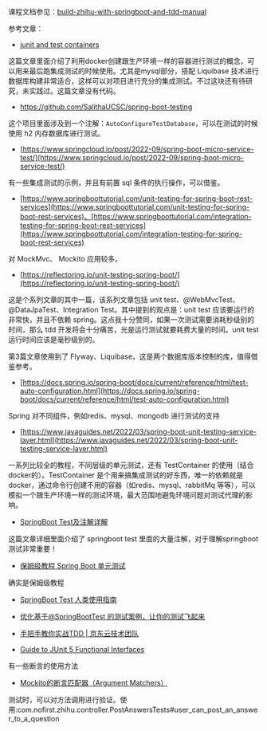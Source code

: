 课程文档参见：[build-zhihu-with-springboot-and-tdd-manual](https://github.com/qianhuihuiji/build-zhihu-with-springboot-and-tdd-manual)

参考文章：

- [junit and test containers](https://www.freecodecamp.org/news/integration-testing-using-junit-5-testcontainers-with-springboot-example/)

这篇文章里面介绍了利用docker创建跟生产环境一样的容器进行测试的概念，可以用来最后跑集成测试的时候使用。尤其是mysql部分，搭配
Liquibase 技术进行数据库构建非常适合，这样可以对项目进行充分的集成测试。不过这块还有待研究，未实践过。这篇文章没有代码。

- https://github.com/SalithaUCSC/spring-boot-testing

这个项目里面涉及到一个注解：`AutoConfigureTestDatabase`，可以在测试的时候使用 h2 内存数据库进行测试。

- [https://www.springcloud.io/post/2022-09/spring-boot-micro-service-test/](https://www.springcloud.io/post/2022-09/spring-boot-micro-service-test/)

有一些集成测试的示例，并且有前置 sql 条件的执行操作，可以借鉴。

- [https://www.springboottutorial.com/unit-testing-for-spring-boot-rest-services](https://www.springboottutorial.com/unit-testing-for-spring-boot-rest-services)、[https://www.springboottutorial.com/integration-testing-for-spring-boot-rest-services](https://www.springboottutorial.com/integration-testing-for-spring-boot-rest-services)

对 MockMvc、 Mockito 应用较多。

- [https://reflectoring.io/unit-testing-spring-boot/](https://reflectoring.io/unit-testing-spring-boot/)

这是个系列文章的其中一篇，该系列文章包括 unit test、@WebMvcTest、 @DataJpaTest、Integration Test。其中提到的观点是：unit test
应该要运行的非常快，并且不依赖 spring。这点我十分赞同，如果一次测试需要消耗秒级别的时间，那么 tdd
开发将会十分痛苦，光是运行测试就要耗费大量的时间。unit test 运行时间应该是毫秒级别的。

第3篇文章使用到了 Flyway、Liquibase，这是两个数据库版本控制的库，值得借鉴参考。

- [https://docs.spring.io/spring-boot/docs/current/reference/html/test-auto-configuration.html](https://docs.spring.io/spring-boot/docs/current/reference/html/test-auto-configuration.html)

Spring 对不同组件，例如redis、mysql、mongodb 进行测试的支持

- [https://www.javaguides.net/2022/03/spring-boot-unit-testing-service-layer.html](https://www.javaguides.net/2022/03/spring-boot-unit-testing-service-layer.html)

一系列比较全的教程，不同层级的单元测试，还有 TestContainer 的使用（结合docker的）。TestContainer 是个用来搞集成测试的好东西，唯一的依赖就是
docker，通过命令行创建不用的容器（如redis、mysql、rabbitMq 等等），可以模拟一个跟生产环境一样的测试环境，最大范围地避免环境问题对测试代理的影响。

- [SpringBoot Test及注解详解](https://www.cnblogs.com/myitnews/p/12330297.html)

这篇文章详细里面介绍了 springboot test 里面的大量注解，对于理解springboot 测试非常重要！

- [保姆级教程 Spring Boot 单元测试](https://cloud.tencent.com/developer/article/1779117)

确实是保姆级教程

- [SpringBoot Test 人类使用指南](https://zhuanlan.zhihu.com/p/111418479)

- [优化基于@SpringBootTest 的测试案例，让你的测试飞起来](https://segmentfault.com/a/1190000041591890)

- [手把手教你实战TDD | 京东云技术团队](https://segmentfault.com/a/1190000043898785)


- [Guide to JUnit 5 Functional Interfaces](https://reflectoring.io/junit5-functional-interfaces/)

有一些断言的使用方法

- [Mockito的断言匹配器（Argument Matchers）](https://www.baeldung-cn.com/mockito-argument-matchers#google_vignette)

测试时，可以对方法调用进行验证。使用:com.nofirst.zhihu.controller.PostAnswersTests#user_can_post_an_answer_to_a_question